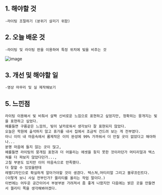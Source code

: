 ## 1. 해야할 것
```
-라이팅 조절하기 (분위기 살리기 위함)
```
## 2. 오늘 배운 것
```
-라이팅 및 라이팅 판을 이용하여 특정 위치에 빛을 비추는 것
```
![image](https://github.com/JM94Ent/TIL-WIL/assets/143363550/c61875b2-a661-4c87-960f-c409ecb4c24e)

## 3. 개선 및 해야할 일
```
-영상 마무리 및 실 제작해보기
```
## 5. 느낀점
```
라이팅 이용해서 빛 비춰서 살짝 신비로운 느낌으로 표현하고 싶었지만, 정확히는 뭉개지는 빛을 표현하고 싶었다. 
예를들면 구름같은 느낌의, 빛이 날카로워서 생각보다 잘 표현되지 않았다. 
오늘은 학원에 출석하지 않고 휴가를 내서 집에서 조금씩 건드려 보는 게 전부였다. 
아니 이미 내 마음속에서 룸제작은 이미 완성에 99% 가까워서 더 만질 곳이 없었다고 해야하나... 
분명 마음에 들지 않는 곳이 많고,
예를들면 라이팅의 뭉개짐 표현과 더 어울리는 에셋을 찾지 못한 것이라던가 머티리얼과 텍스쳐를 더 파보지 않았다던가..., 
고칠 부분도 있지만 이미 마음속으로 만족했다.
더 잘할 수 있었을텐데
레벨디자인으로 확실하게 알아가야할 것이 생겼다. 텍스쳐,머티리얼 그리고 블루프린트다. 
(이렇게 보니 사실 전부인가? 퀄리티를 올리는 작업 말이다.)
이번에는 어두운 공간이어서 부분부분 가려져서 좀 좋게 나왔지만 다음에는 밝은 곳을 만들면서 퀄리티 쪽을 생각해봐야겠다.
```
